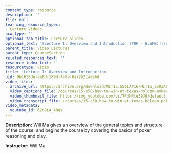 ```yaml
---
content_type: resource
description: ''
file: null
learning_resource_types:
- Lecture Videos
ocw_type: ''
optional_tab_title: Lecture Slides
optional_text: '[Lecture 1: Overview and Introduction (PDF - 6.5MB)](/courses/15-s50-how-to-win-at-texas-holdem-poker-january-iap-2016/resources/mit15_s50iap16_l1)'
parent_title: Video Lectures
parent_type: CourseSection
related_resources_text: ''
resource_index_text: ''
resourcetype: Video
title: 'Lecture 1: Overview and Introduction'
uid: 9b1638de-aa8d-189d-7a8a-6a72b21aeebd
video_files:
  archive_url: https://archive.org/download/MIT15.S50IAP16/MIT15_S50IAP16_L1_300k.mp4
  video_captions_file: /courses/15-s50-how-to-win-at-texas-holdem-poker-january-iap-2016/5dd1cf079eee5f1d99d55c768327c0bb_62nDLA_A8gs.vtt
  video_thumbnail_file: https://img.youtube.com/vi/7PdHRte39J8/default.jpg
  video_transcript_file: /courses/15-s50-how-to-win-at-texas-holdem-poker-january-iap-2016/3a2b8d0b59b02cd5e18b3e042bf55230_62nDLA_A8gs.pdf
video_metadata:
  youtube_id: 62nDLA_A8gs
---
```


**Description:** Will Ma gives an overview of the general topics and structure of the course, and begins the course by covering the basics of poker reasoning and play.

**Instructor:** Will Ma
